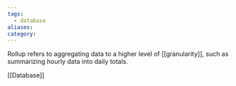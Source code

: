 ```yaml
---
tags:
  - database
aliases: 
category:
---
```

Rollup refers to aggregating data to a higher level of [[granularity]], such as summarizing hourly data into daily totals.

[[Database]]